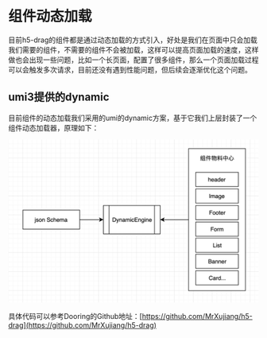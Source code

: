 <!--
 * @Date: 2021-01-17 14:24:40
 * @LastEditors: chentianshang
 * @LastEditTime: 2021-01-17 19:42:53
 * @FilePath: /github-h5-drag/doc/zh/guide/componentDev/dynamicLoading.md
-->
# 组件动态加载

目前h5-drag的组件都是通过动态加载的方式引入，好处是我们在页面中只会加载我们需要的组件，不需要的组件不会被加载，这样可以提高页面加载的速度，这样做也会出现一些问题，比如一个长页面，配置了很多组件，那么一个页面加载过程可以会触发多次请求，目前还没有遇到性能问题，但后续会逐渐优化这个问题。

## umi3提供的dynamic

目前组件的动态加载我们采用的umi的dynamic方案，基于它我们上层封装了一个组件动态加载器，原理如下：

<img src="../../../img/componentDev/dynamic.png" alt="foo">

具体代码可以参考Dooring的Github地址：[https://github.com/MrXujiang/h5-drag](https://github.com/MrXujiang/h5-drag)
